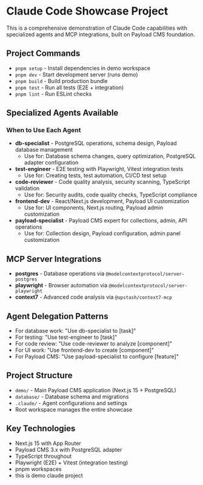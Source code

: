 # Claude Code Showcase Project

This is a comprehensive demonstration of Claude Code capabilities with specialized agents and MCP integrations, built on Payload CMS foundation.

## Project Commands

- `pnpm setup` - Install dependencies in demo workspace
- `pnpm dev` - Start development server (runs demo)
- `pnpm build` - Build production bundle
- `pnpm test` - Run all tests (E2E + integration)
- `pnpm lint` - Run ESLint checks

## Specialized Agents Available

### When to Use Each Agent

- **db-specialist** - PostgreSQL operations, schema design, Payload database management
  - Use for: Database schema changes, query optimization, PostgreSQL adapter configuration
- **test-engineer** - E2E testing with Playwright, Vitest integration tests
  - Use for: Creating tests, test automation, CI/CD test setup
- **code-reviewer** - Code quality analysis, security scanning, TypeScript validation
  - Use for: Security audits, code quality checks, TypeScript compliance
- **frontend-dev** - React/Next.js development, Payload UI customization
  - Use for: UI components, Next.js routing, Payload admin customization
- **payload-specialist** - Payload CMS expert for collections, admin, API operations
  - Use for: Collection design, Payload configuration, admin panel customization

## MCP Server Integrations

- **postgres** - Database operations via `@modelcontextprotocol/server-postgres`
- **playwright** - Browser automation via `@modelcontextprotocol/server-playwright`
- **context7** - Advanced code analysis via `@upstash/context7-mcp`

## Agent Delegation Patterns

- For database work: "Use db-specialist to [task]"
- For testing: "Use test-engineer to [task]"
- For code review: "Use code-reviewer to analyze [component]"
- For UI work: "Use frontend-dev to create [component]"
- For Payload CMS: "Use payload-specialist to configure [feature]"

## Project Structure

- `demo/` - Main Payload CMS application (Next.js 15 + PostgreSQL)
- `database/` - Database schema and migrations
- `.claude/` - Agent configurations and settings
- Root workspace manages the entire showcase

## Key Technologies

- Next.js 15 with App Router
- Payload CMS 3.x with PostgreSQL adapter
- TypeScript throughout
- Playwright (E2E) + Vitest (integration testing)
- pnpm workspaces
- this is demo claude project